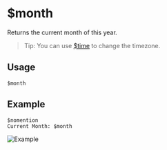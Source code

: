 # $month
Returns the current month of this year.
> Tip: You can use [$time](https://nilpointer-software.github.io/bdfd-wiki/bdscript/time.html) to change the timezone.

## Usage
```
$month
```

## Example
```
$nomention
Current Month: $month
```

![Example](https://user-images.githubusercontent.com/69215413/122829373-edc52a80-d2b4-11eb-861c-e0a629f258ff.png)
